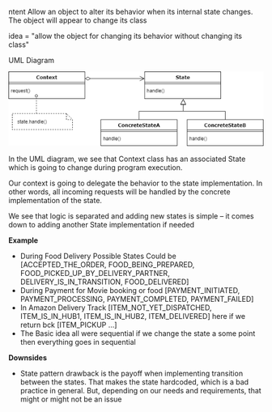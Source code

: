 ntent
Allow an object to alter its behavior when its internal state changes. The object will appear to change its class

idea = "allow the object for changing its behavior without changing its class"

UML Diagram 

![state.png](state.png)

In the UML diagram, we see that Context class has an associated State which is going to change during program execution.

Our context is going to delegate the behavior to the state implementation. In other words, all incoming requests will be handled by the concrete implementation of the state.

We see that logic is separated and adding new states is simple – it comes down to adding another State implementation if needed

**Example**

* During Food Delivery Possible States Could be [ACCEPTED_THE_ORDER, FOOD_BEING_PREPARED, FOOD_PICKED_UP_BY_DELIVERY_PARTNER, DELIVERY_IS_IN_TRANSITION, FOOD_DELIVERED]
* During Payment for Movie booking or food [PAYMENT_INITIATED, PAYMENT_PROCESSING, PAYMENT_COMPLETED, PAYMENT_FAILED]
* In Amazon Delivery Track [ITEM_NOT_YET_DISPATCHED, ITEM_IS_IN_HUB1, ITEM_IS_IN_HUB2, ITEM_DELIVERED]
  here if we return bck [ITEM_PICKUP ...]
* The Basic idea all were sequential if we change the state a some point then everything goes in sequential

**Downsides**
* State pattern drawback is the payoff when implementing transition between the states. That makes the state hardcoded, which is a bad practice in general. But, depending on our needs and requirements, that might or might not be an issue